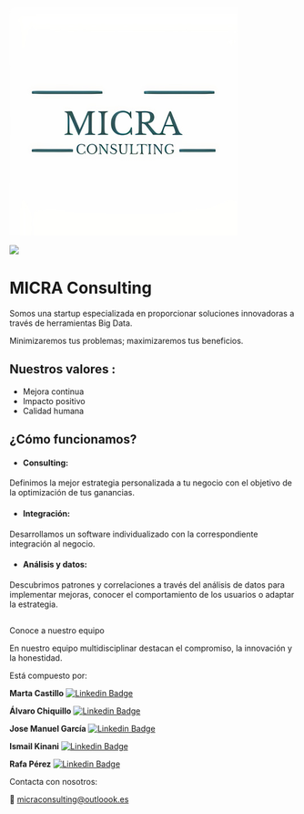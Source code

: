 ![MicraLogo](Logo/MicraLogo.jpg)

![](LOGOmicra.png)


# MICRA Consulting

Somos una startup especializada en proporcionar soluciones innovadoras a través de herramientas Big Data.

Minimizaremos tus problemas; maximizaremos tus beneficios.

## [](https://github.com/micraconsulting/micraconsulting#nuestros-valores-)Nuestros valores :

-   Mejora continua
-   Impacto positivo
-   Calidad humana

## [](https://github.com/micraconsulting/micraconsulting#c%C3%B3mo-funcionamos)¿Cómo funcionamos?

-   #### [](https://github.com/micraconsulting/micraconsulting#consulting)Consulting:
    

Definimos la mejor estrategia personalizada a tu negocio con el objetivo de la optimización de tus ganancias.

-   #### [](https://github.com/micraconsulting/micraconsulting#integraci%C3%B3n)Integración:
    

Desarrollamos un software individualizado con la correspondiente integración al negocio.

-   #### [](https://github.com/micraconsulting/micraconsulting#an%C3%A1lisis-y-datos)Análisis y datos:
    

Descubrimos patrones y correlaciones a través del análisis de datos para implementar mejoras, conocer el comportamiento de los usuarios o adaptar la estrategia.

## [](https://github.com/micraconsulting/micraconsulting#conoce-a-nuestro-equipo)

Conoce a nuestro equipo

En nuestro equipo multidisciplinar destacan el compromiso, la innovación y la honestidad.

Está compuesto por:

**Marta Castillo**  [![Linkedin Badge](https://img.shields.io/badge/-Marta-blue?style=flat-square&logo=Linkedin&logoColor=white&link=https://www.linkedin.com/in/chiquillo/)](https://www.linkedin.com/in/marta-castillo-garc%C3%ADa-041bb169/)

**Álvaro Chiquillo**  [![Linkedin Badge](https://img.shields.io/badge/-Alvaro-blue?style=flat-square&logo=Linkedin&logoColor=white&link=https://www.linkedin.com/in/chiquillo/)](https://www.linkedin.com/in/chiquillo/)

**Jose Manuel García**  [![Linkedin Badge](https://img.shields.io/badge/-JoseManuel-blue?style=flat-square&logo=Linkedin&logoColor=white&link=https://www.linkedin.com/in/chiquillo/)](https://www.linkedin.com/in/jogacu/)

**Ismail Kinani**  [![Linkedin Badge](https://img.shields.io/badge/-Ismail-blue?style=flat-square&logo=Linkedin&logoColor=white&link=https://www.linkedin.com/in/chiquillo/)](https://www.linkedin.com/in/ismail-kinani-666472223/)

**Rafa Pérez**  [![Linkedin Badge](https://img.shields.io/badge/-Rafa-blue?style=flat-square&logo=Linkedin&logoColor=white&link=https://www.linkedin.com/in/chiquillo/)](https://www.linkedin.com/in/rafa-perez-solans/)

Contacta con nosotros:

📧 micraconsulting@outloook.es
